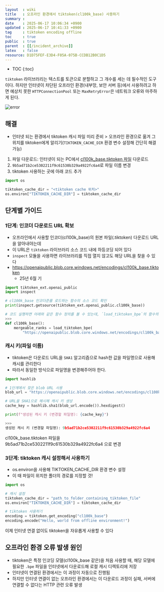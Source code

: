 ```yaml
---
layout  : wiki
title   : 오프라인 환경에서 tiktoken(cl100k_base) 사용하기
summary : 
date    : 2025-06-17 10:06:34 +0900
updated : 2025-06-17 10:41:33 +0900
tag     : tiktoken encoding offline
toc     : true
public  : true
parent  : [[/incident_archive]]
latex   : false
resource: D1D75FEF-E3D4-F05A-075B-CCDB12B0C1D5
---
```

* TOC
{:toc}

`tiktoken` 라이브러리는 텍스트를 토큰으로 분할하고 그 개수를 세는 데 필수적인 도구이다. 하지만 인터넷이 차단된 오프라인 환경(내부망, 보안 서버 등)에서 사용하려고 하면 예상치 못한 `HTTPConnectionPool` 또는 `MaxRetryError`은 네트워크 오류와 마주하게 된다.


![error](https://i.imgur.com/rtzi4Wy.png)

## 해결
- 인터넷 되는 환경에서 tiktoken 캐시 파일 미리 준비 > 오프라인 환경으로 옮겨 그 위치를 tiktoken에게 알리기(`TIKTOKEN_CACHE_DIR` 환경 변수 설정해 간단히 해결 가능)


1. 파일 다운로드: 인터넷이 되는 PC에서 [cl100k_base.tiktoken 파일](https://openaipublic.blob.core.windows.net/encodings/cl100k_base.tiktoken) 다운로드
2. `9b5ad71b2ce5302211f9c61530b329a4922fc6a4`로 파일 이름 변경
3. tiktoken 사용하는 곳에 아래 코드 추가
```python
import os

tiktoken_cache_dir = "<tiktoken cache 위치>"
os.environ["TIKTOKEN_CACHE_DIR"] = tiktoken_cache_dir
```


## 단계별 가이드
### 1단계: 인코더 다운로드 URL 확보
- 오프라인에서 사용할 인코더(cl100k_base)의 원본 파일(.tiktoken) 다운로드 URL을 알아내야는데
- 이 URL은 `tiktoken` 라이브러리 소스 코드 내에 하등코딩 되어 있다
- `inspect` 모듈을 사용하면 라이브러리를 직접 열지 않고도 해당 URL을 찾을 수 있다
- https://openaipublic.blob.core.windows.net/encodings/cl100k_base.tiktoken
	- 25년 6월 기


```python
import tiktoken_ext.openai_public
import inspect

# cl100k_base 인코더준를 로드하는 함수의 소스 코드 확인
print(inspect.getsource(tiktoken_ext.openai_public.cl100k_base))

# 코드 실행하면 아래와 같은 함수 정의를 볼 수 있는데, `load_tiktoken_bpe`의 함수의 인자로 전달되는 URL이 필요한 주소다
>>>
def cl100k_base():
	mergeable_ranks = load_tiktoken_bpe(
		"https://openaipublic.blob.core.windows.net/encodings/cl100k_base.tiktoken")
```

### 캐시 키(파일 이름)
- tiktoken은 다운로드 URL을 `SHA1` 알고리즘으로 hash한 값을 파일명으로 사용해 캐시를 관리한다
- 따라서 동일한 방식으로 파일명을 변경해주어야 한다.

```python
import hashlib

# 1단계에서 찾은 blob URL 사용
blob_url = "https://openaipublic.blob.core.windows.net/encodings/cl100k_base.tiktoken"

# URL을 SHA1으로 해시해 캐시 키 생성
cache_key = hashlib.sha1(blob_url.encode()).hexdigest()

print(f"생성된 캐시 키 (변경할 파일명): {cache_key}")

>>>
생성된 캐시 키 (변경할 파일명): 9b5ad71b2ce5302211f9c61530b329a4922fc6a4
```
cl100k_base.tiktoken 파일을 9b5ad71b2ce5302211f9c61530b329a4922fc6a4 으로 변경


### 3단계: tiktoken 캐시 설정해서 사용하기
- os.environ을 사용해 TIKTOKEN_CACHE_DIR 환경 변수 설정
- 이 때 파일이 위치한 폴더의 경로를 지정할 것!
```python
import os

# 캐시 설정
tiktoken_cache_dir = "path_to_folder_containing_tiktoken_file"
os.environ["TIKTOKEN_CACHE_DIR"] = tiktoken_cache_dir

# tiktoken 사용하기
encoding = tiktoken.get_encoding("cl100k_base")
encoding.encode("Hello, world from offline environment!")
```
이제 인터넷 연결 없이도 tiktoken을 자유롭게 사용할 수 있다



## 오프라인 환경 오류 발생 원인
- tiktoken은 특정 인코딩 모델(cl100k_base 같은)을 처음 사용할 때, 해당 모델에 필요한 `.bpe` 파일을 인터넷에서 다운로드해 로컬 캐시 디렉토리에 저장
- 인터넷이 연결된 환경에서는 이 과정이 자동으로 진행됨
- 하지만 인터넷 연결이 없는 오프라인 환경에서는 이 다운로드 과정이 실패, 서버에 연결할 수 없다는 HTTP 관련 오류 발생

